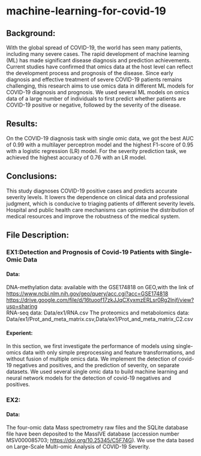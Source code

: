 # machine-learning-for-covid-19


## Background: 
With the global spread of COVID-19, the world has seen many patients, including many severe cases. The rapid development of machine learning (ML) has made significant disease diagnosis and prediction achievements. Current studies have confirmed that omics data at the host level can reflect the development process and prognosis of the disease. Since early diagnosis and effective treatment of severe COVID-19 patients remains challenging, this research aims to use omics data in different ML models for COVID-19 diagnosis and prognosis. We used several ML models on omics data of a large number of individuals to first predict whether patients are COVID-19 positive or negative, followed by the severity of the disease. 

## Results: 
On the COVID-19 diagnosis task with single omic data, we got the best AUC of 0.99 with a multilayer perceptron model and the highest F1-score of 0.95 with a logistic regression (LR) model. For the severity prediction task, we achieved the highest accuracy of 0.76 with an LR model. 

## Conclusions: 
This study diagnoses COVID-19 positive cases and predicts accurate severity levels. It lowers the dependence on clinical data and professional judgment, which is conducive to triaging patients of different severity levels. Hospital and public health care mechanisms can optimise the distribution of medical resources and improve the robustness of the medical system.

## File Description:
### EX1:Detection and Prognosis of Covid-19 Patients with Single-Omic Data
#### Data:
DNA-methylation data: available with the GSE174818 on GEO,with the link of https://www.ncbi.nlm.nih.gov/geo/query/acc.cgi?acc=GSE174818  
https://drive.google.com/file/d/16tuoof17zkJJqCXyxmzERLsr0Rg2lnjf/view?usp=sharing  
RNA-seq data: Data/ex1/RNA.csv
The proteomics and metabolomics data: Data/ex1/Prot_and_meta_matrix.csv,Data/ex1/Prot_and_meta_matrix_C2.csv
#### Experient:
In this section, we first investigate the performance of models using single-omics data with only simple preprocessing and feature transformations, and without fusion of multiple omics data. We implement the detection of covid-19 negatives and positives, and the prediction of severity, on separate datasets. We used several single omic data to build machine learning and neural network models for the detection of covid-19 negatives and positives.

### EX2:
#### Data:
The four-omic data Mass spectrometry raw files and the SQLite database file have been deposited to the MassIVE database (accession number MSV000085703; https://doi.org/10.25345/C5F74G). We use the data based on Large-Scale Multi-omic Analysis of COVID-19 Severity.


